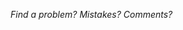 _Find a problem? Mistakes? Comments?_

<script src="https://utteranc.es/client.js"
        repo="https://github.com/camilotejeiro/camilotejeiro.github.io"
        issue-term="pathname"
        theme="github-light"
        crossorigin="anonymous"
        async>
</script>
